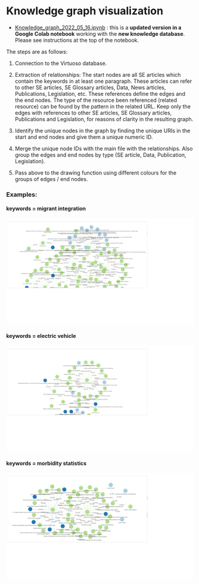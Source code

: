 # Knowledge graph visualization

- [Knowledge_graph_2022_05_16.ipynb](https://github.com/eurostat/NLP4Stat/blob/testing/Knowledge%20Database/Knowledge_graph/Knowledge_graph_2022_05_16.ipynb) : this is a **updated version in a Google Colab notebook** working with the **new knowledge database**. Please see instructions at the top of the notebook.


The steps are as follows: 

1.  Connection to the Virtuoso database. 

2.  Extraction of relationships: The start nodes are all SE articles which contain the keywords in at least one paragraph. These articles can refer to other SE articles, SE Glossary articles, Data, News articles, Publications, Legislation, etc. These references define the edges and the end nodes. The type of the resource been referenced (related resource) can be found by the pattern in the related URL. Keep only the edges with references to other SE articles, SE Glossary articles, Publications and Legislation, for reasons of clarity in the resulting graph. 

3.  Identify the unique nodes in the graph by finding the unique URIs in the start and end nodes and give them a unique numeric ID. 

4.  Merge the unique node IDs with the main file with the relationships. Also group the edges and end nodes by type (SE article, Data, Publication, Legislation). 

5.  Pass above to the drawing function using different colours for the groups of edges / end nodes.


### Examples: 
#### keywords = migrant integration 

<img src="./Figs/migrant_integration_2.png" width="800">

#### keywords = electric vehicle 

<img src="./Figs/electric_vehicle_2.png" width="800">

#### keywords = morbidity statistics 

<img src="./Figs/morbidity_statistics.png" width="800">
